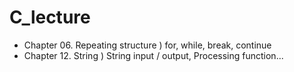 # C_lecture

- Chapter 06. Repeating structure ) for, while, break, continue
- Chapter 12. String ) String input / output, Processing function...

